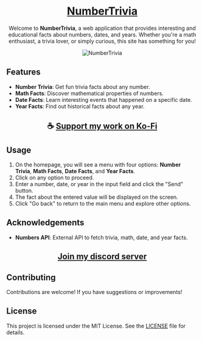 <div align="center">

# [NumberTrivia](https://thatsinewave.github.io/NumberTrivia)

Welcome to **NumberTrivia**, a web application that provides interesting and educational facts about numbers, dates, and years.
Whether you're a math enthusiast, a trivia lover, or simply curious, this site has something for you!

![NumberTrivia](https://github.com/ThatSINEWAVE/NumberTrivia/assets/133239148/d5574106-937e-4541-9b25-dc70ec9ac9f9)

</div>

## Features

- **Number Trivia**: Get fun trivia facts about any number.
- **Math Facts**: Discover mathematical properties of numbers.
- **Date Facts**: Learn interesting events that happened on a specific date.
- **Year Facts**: Find out historical facts about any year.

<div align="center">

## ☕ [Support my work on Ko-Fi](https://ko-fi.com/thatsinewave)

</div>

## Usage

1. On the homepage, you will see a menu with four options: **Number Trivia**, **Math Facts**, **Date Facts**, and **Year Facts**.
2. Click on any option to proceed.
3. Enter a number, date, or year in the input field and click the "Send" button.
4. The fact about the entered value will be displayed on the screen.
5. Click "Go back" to return to the main menu and explore other options.

## Acknowledgements

- **Numbers API**: External API to fetch trivia, math, date, and year facts.

<div align="center">

## [Join my discord server](https://thatsinewave.github.io/Discord-Redirect/)

</div>

## Contributing

Contributions are welcome! If you have suggestions or improvements!

## License

This project is licensed under the MIT License. See the [LICENSE](LICENSE) file for details.
